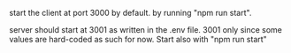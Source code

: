 start the client at port 3000 by default. by running "npm run start".

server should start at 3001 as written in the .env file. 3001 only since some values are hard-coded as such for now. Start also with "npm run start"
